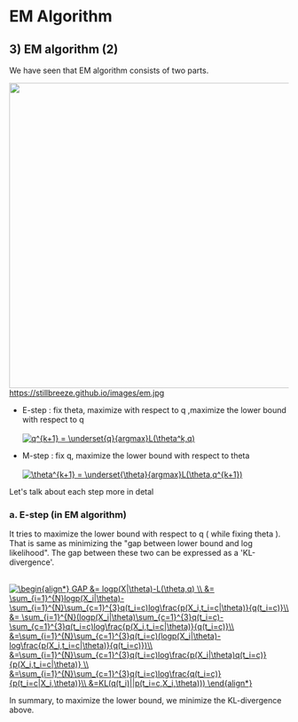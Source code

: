 # EM Algorithm 
## 3) EM algorithm (2)
We have seen that EM algorithm consists of two parts.
</br>

<img src="https://stillbreeze.github.io/images/em.jpg" width="550" /> </br>
https://stillbreeze.github.io/images/em.jpg
</br>

- E-step : fix theta, maximize with respect to q ,maximize the lower bound with respect to q </br> </br>
<a href="https://www.codecogs.com/eqnedit.php?latex=q^{k&plus;1}&space;=&space;\underset{q}{argmax}L(\theta^k,q)" target="_blank"><img src="https://latex.codecogs.com/gif.latex?q^{k&plus;1}&space;=&space;\underset{q}{argmax}L(\theta^k,q)" title="q^{k+1} = \underset{q}{argmax}L(\theta^k,q)" /></a>

- M-step : fix q, maximize the lower bound with respect to theta </br> </br>
<a href="https://www.codecogs.com/eqnedit.php?latex=\theta^{k&plus;1}&space;=&space;\underset{\theta}{argmax}L(\theta,q^{k&plus;1})" target="_blank"><img src="https://latex.codecogs.com/gif.latex?\theta^{k&plus;1}&space;=&space;\underset{\theta}{argmax}L(\theta,q^{k&plus;1})" title="\theta^{k+1} = \underset{\theta}{argmax}L(\theta,q^{k+1})" /></a>

Let's talk about each step more in detal
</br>

### a. E-step (in EM algorithm)
It tries to maximize the lower bound with respect to q ( while fixing theta ). That is same as minimizing the "gap between lower bound and log likelihood". The gap between these two can be expressed as a 'KL-divergence'.
</br>
</br>

<a href="https://www.codecogs.com/eqnedit.php?latex=\begin{align*}&space;GAP&space;&=&space;logp(X|\theta)-L(\theta,q)&space;\\&space;&=&space;\sum_{i=1}^{N}logp(X_i|\theta)-\sum_{i=1}^{N}\sum_{c=1}^{3}q(t_i=c)log\frac{p(X_i,t_i=c|\theta)}{q(t_i=c)}\\&space;&=&space;\sum_{i=1}^{N}(logp(X_i|\theta)\sum_{c=1}^{3}q(t_i=c)-\sum_{c=1}^{3}q(t_i=c)log\frac{p(X_i,t_i=c|\theta)}{q(t_i=c)}\\&space;&=\sum_{i=1}^{N}\sum_{c=1}^{3}q(t_i=c)(logp(X_i|\theta)-log\frac{p(X_i,t_i=c|\theta)}{q(t_i=c)})\\&space;&=\sum_{i=1}^{N}\sum_{c=1}^{3}q(t_i=c)log\frac{p(X_i|\theta)q(t_i=c)}{p(X_i,t_i=c|\theta)}&space;\\&space;&=\sum_{i=1}^{N}\sum_{c=1}^{3}q(t_i=c)log\frac{q(t_i=c)}{p(t_i=c|X_i,\theta)}\\&space;&=KL(q(t_i)||p(t_i=c,X_i,\theta)))&space;\end{align*}" target="_blank"><img src="https://latex.codecogs.com/gif.latex?\begin{align*}&space;GAP&space;&=&space;logp(X|\theta)-L(\theta,q)&space;\\&space;&=&space;\sum_{i=1}^{N}logp(X_i|\theta)-\sum_{i=1}^{N}\sum_{c=1}^{3}q(t_i=c)log\frac{p(X_i,t_i=c|\theta)}{q(t_i=c)}\\&space;&=&space;\sum_{i=1}^{N}(logp(X_i|\theta)\sum_{c=1}^{3}q(t_i=c)-\sum_{c=1}^{3}q(t_i=c)log\frac{p(X_i,t_i=c|\theta)}{q(t_i=c)}\\&space;&=\sum_{i=1}^{N}\sum_{c=1}^{3}q(t_i=c)(logp(X_i|\theta)-log\frac{p(X_i,t_i=c|\theta)}{q(t_i=c)})\\&space;&=\sum_{i=1}^{N}\sum_{c=1}^{3}q(t_i=c)log\frac{p(X_i|\theta)q(t_i=c)}{p(X_i,t_i=c|\theta)}&space;\\&space;&=\sum_{i=1}^{N}\sum_{c=1}^{3}q(t_i=c)log\frac{q(t_i=c)}{p(t_i=c|X_i,\theta)}\\&space;&=KL(q(t_i)||p(t_i=c,X_i,\theta)))&space;\end{align*}" title="\begin{align*} GAP &= logp(X|\theta)-L(\theta,q) \\ &= \sum_{i=1}^{N}logp(X_i|\theta)-\sum_{i=1}^{N}\sum_{c=1}^{3}q(t_i=c)log\frac{p(X_i,t_i=c|\theta)}{q(t_i=c)}\\ &= \sum_{i=1}^{N}(logp(X_i|\theta)\sum_{c=1}^{3}q(t_i=c)-\sum_{c=1}^{3}q(t_i=c)log\frac{p(X_i,t_i=c|\theta)}{q(t_i=c)}\\ &=\sum_{i=1}^{N}\sum_{c=1}^{3}q(t_i=c)(logp(X_i|\theta)-log\frac{p(X_i,t_i=c|\theta)}{q(t_i=c)})\\ &=\sum_{i=1}^{N}\sum_{c=1}^{3}q(t_i=c)log\frac{p(X_i|\theta)q(t_i=c)}{p(X_i,t_i=c|\theta)} \\ &=\sum_{i=1}^{N}\sum_{c=1}^{3}q(t_i=c)log\frac{q(t_i=c)}{p(t_i=c|X_i,\theta)}\\ &=KL(q(t_i)||p(t_i=c,X_i,\theta))) \end{align*}" /></a>
</br>

In summary, to maximize the lower bound, we minimize the KL-divergence above.
